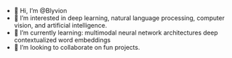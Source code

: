 - 👋 Hi, I’m @Blyvion
- 👀 I’m interested in deep learning, natural language processing, computer vision, and artificial intelligence.
- 🌱 I’m currently learning:
                 multimodal neural network architectures
                 deep contextualized word embeddings
- 💞️ I’m looking to collaborate on fun projects.

<!---
Blyvion/Blyvion is a ✨ special ✨ repository because its `README.md` (this file) appears on your GitHub profile.
You can click the Preview link to take a look at your changes.
--->
